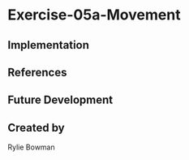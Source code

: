 # Exercise-05a-Movement


## Implementation

## References

## Future Development

## Created by
Rylie Bowman
